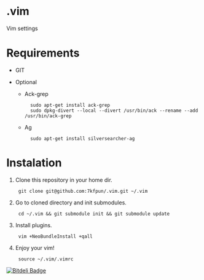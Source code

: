 .vim
====

Vim settings

Requirements
============

* GIT

* Optional

    * Ack-grep

            sudo apt-get install ack-grep
            sudo dpkg-divert --local --divert /usr/bin/ack --rename --add /usr/bin/ack-grep

    * Ag

            sudo apt-get install silversearcher-ag

Instalation
===========

1. Clone this repository in your home dir.

        git clone git@github.com:7kfpun/.vim.git ~/.vim

2. Go to cloned directory and init submodules.

        cd ~/.vim && git submodule init && git submodule update

3. Install plugins.

        vim +NeoBundleInstall +qall

4. Enjoy your vim!

        source ~/.vim/.vimrc

[![Bitdeli Badge](https://d2weczhvl823v0.cloudfront.net/7kfpun/.vim/trend.png)](https://bitdeli.com/free "Bitdeli Badge")
